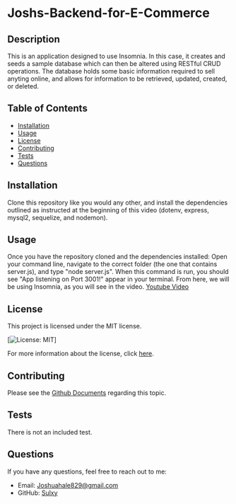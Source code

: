 # Joshs-Backend-for-E-Commerce

## Description
This is an application designed to use Insomnia. In this case, it creates and seeds a sample database which can then be altered using RESTful CRUD operations. The database holds some basic information required to sell anyting online, and allows for information to be retrieved, updated, created, or deleted. 

## Table of Contents
- [Installation](#installation)
- [Usage](#usage)
- [License](#license)
- [Contributing](#contributing)
- [Tests](#tests)
- [Questions](#questions)

## Installation
Clone this repository like you would any other, and install the dependencies outlined as instructed at the beginning of this video (dotenv, express, mysql2, sequelize, and nodemon).

## Usage
Once you have the repository cloned and the dependencies installed: Open your command line, navigate to the correct folder (the one that contains server.js), and type "node server.js". When this command is run, you should see "App listening on Port 3001!" appear in your terminal. From here, we will be using Insomnia, as you will see in the video. 
[Youtube Video](https://youtu.be/Pws97uH-zEQ)

## License
This project is licensed under the MIT license.

[![License: MIT](https://img.shields.io/badge/License-MIT-yellow.svg)]

For more information about the license, click [here](https://opensource.org/licenses/MIT).

## Contributing
Please see the [Github Documents](https://docs.github.com/en/get-started/exploring-projects-on-github/contributing-to-a-project) regarding this topic. 

## Tests
There is not an included test. 

## Questions
If you have any questions, feel free to reach out to me:
- Email: Joshuahale829@gmail.com
- GitHub: [Sulxy](https://github.com/Sulxy)
